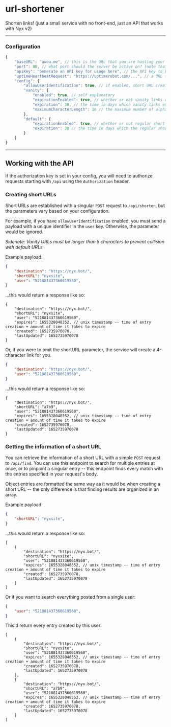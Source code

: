 # url-shortener
Shorten links! (just a small service with no front-end, just an API that works with Nyx v2)

------

### Configuration

```js
{
    "baseURL": "awou.me", // this is the URL that you are hosting your URL shortener on -- do not prefix with http:// or https://, this is automatically handled.
    "port": 80, // what port should the server be active on? (note that the service was built under the intention of being ran behind a proxy -- SSL was NOT implemented)
    "apiKey": "Generate an API key for usage here", // the API key to be used for submitting new short links -- API will be public if this doesn't return a string.
    "uptimeHeartbeatRequest": "https://uptimerobot.com/...", // a URL to ping in 1 minute intervals to report the service's uptime -- in Nyx's case, we're using uptimerobot's heartbeat system.
    "config": {
        "allowUserIdentification": true, // if enabled, short URL creation requests will require a unique user identifier -- this allows the original requester to update a shortened link (vanity or not)
        "vanity": {
            "enabled": true, // self explanatory
            "expirationEnabled": true, // whether or not vanity links can expire
            "expiration": 30, // the time in days which vanity links expire
            "maximumCharacterLength": 16 // the maximum number of alphanumeric characters allowed in a custom vanity URL
        },
        "default": {
            "expirationEnabled": true, // whether or not regular short links can expire
            "expiration": 30 // the time in days which the regular short links expire
        }
    }
}
```

------

## Working with the API

If the authorization key is set in your config, you will need to authorize requests starting with `/api` using the `Authorization` header.

### Creating short URLs

Short URLs are established with a singular `POST` request to `/api/shorten`, but the parameters vary based on your configuration.

For example, if you have `allowUserIdentification` enabled, you must send a payload with a unique identifier in the `user` key. Otherwise, the parameter would be ignored.

*Sidenote: Vanity URLs must be longer than 5 characters to prevent collision with default URLs*

Example payload:

```json
{
    "destination": "https://nyx.bot/",
    "shortURL": "nyxsite",
    "user": "521881437360619560",
}
```

...this would return a response like so:

```jsonc
{
    "destination": "https://nyx.bot/",
    "shortURL": "nyxsite",
    "user": "521881437360619560",
    "expires": 1655328048352, // unix timestamp -- time of entry creation + amount of time it takes to expire
    "created": 1652735970078,
    "lastUpdated": 1652735970078
}
```

Or, if you were to omit the shortURL parameter, the service will create a 4-character link for you.

```json
{
    "destination": "https://nyx.bot/",
    "user": "521881437360619560",
}
```

...this would return a response like so:

```jsonc
{
    "destination": "https://nyx.bot/",
    "shortURL": "a7b9",
    "user": "521881437360619560",
    "expires": 1655328048352, // unix timestamp -- time of entry creation + amount of time it takes to expire
    "created": 1652735970078,
    "lastUpdated": 1652735970078
}
```

### Getting the information of a short URL

You can retrieve the information of a short URL with a simple `POST` request to `/api/find`. You can use this endpoint to search for multiple entries at once, or to pinpoint a singular entry -- this endpoint finds every match with the entries specified in your request's body.

Object entries are formatted the same way as it would be when creating a short URL -- the only difference is that finding results are organized in an array.

Example payload:

```json
{
    "shortURL": "nyxsite",
}
```

...this would return a response like so:

```jsonc
[
    {
        "destination": "https://nyx.bot/",
        "shortURL": "nyxsite",
        "user": "521881437360619560",
        "expires": 1655328048352, // unix timestamp -- time of entry creation + amount of time it takes to expire
        "created": 1652735970078,
        "lastUpdated": 1652735970078
    }
]
```

Or if you want to search everything posted from a single user:

```json
{
    "user": "521881437360619560",
}
```

This'd return every entry created by this user:


```jsonc
[
    {
        "destination": "https://nyx.bot/",
        "shortURL": "nyxsite",
        "user": "521881437360619560",
        "expires": 1655328048352, // unix timestamp -- time of entry creation + amount of time it takes to expire
        "created": 1652735970078,
        "lastUpdated": 1652735970078
    },
    {
        "destination": "https://nyx.bot/",
        "shortURL": "a7b9",
        "user": "521881437360619560",
        "expires": 1655328048352, // unix timestamp -- time of entry creation + amount of time it takes to expire
        "created": 1652735970078,
        "lastUpdated": 1652735970078
    }
]
```